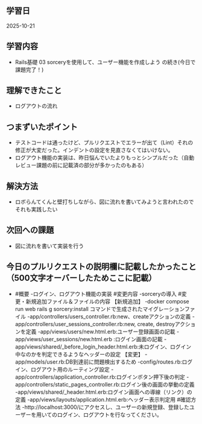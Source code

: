 ## 学習日
2025-10-21
## 学習内容
- Rails基礎 03 sorceryを使用して、ユーザー機能を作成しよう の続き(今日で課題完了！)
## 理解できたこと
- ログアウトの流れ
## つまずいたポイント
- テストコードは通ったけど、プルリクエストでエラーが出て（Lint）それの修正が大変だった。インデントの設定を見直さなくてはいけない。
- ログアウト機能の実装は、昨日悩んでいたよりもっとシンプルだった（自動レビュー課題の前に記載済の部分が多かったのもある）
## 解決方法
- ロボらんてくんと壁打ちしながら、図に流れを書いてみようと言われたのでそれも実践したい
## 次回への課題
- 図に流れを書いて実装を行う
## 今日のプルリクエストの説明欄に記載したかったこと（500文字オーバーしたためここに記載）
- #概要
-ログイン、ログアウト機能の実装
#変更内容
-sorceryの導入
#変更・新規追加ファイル＆ファイルの内容
【新規追加】
-docker compose run web rails g sorcery:install コマンドで生成されたマイグレーションファイル
-app/controllers/users_controller.rb:new、createアクションの定義
-app/controllers/user_sessions_controller.rb:new, create, destroyアクションを定義
-app/views/users/new.html.erb:ユーザー登録画面の記載
-app/views/user_sessions/new.html.erb :ログイン画面の記載
-app/views/shared/_before_login_header.html.erb:未ログイン、ログイン中なのかを判定できるようなヘッダーの設定
【変更】
-app/models/user.rb:DB到達前に問題検出するため
-config/routes.rb:ログイン、ログアウト用のルーティング設定
-app/controllers/application_controller.rb:ログインボタン押下後の判定
-app/controllers/static_pages_controller.rb:ログイン後の画面の挙動の定義
-app/views/shared/_header.html.erb:ログイン画面への導線（リンク）の定義
-app/views/layouts/application.html.erb:ヘッダー表示判定用
#確認方法
-http://localhost:3000/にアクセスし、ユーザーの新規登録、登録したユーザーを用いてのログイン、ログアウトを行なってください。